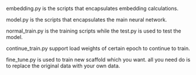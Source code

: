 embedding.py is the scripts that encapsulates embedding calculations.  

model.py is the scripts that encapsulates the main neural network.  

normal_train.py is the training scripts while the test.py is used to test the model.  

continue_train.py support load weights of certain epoch to continue to train.  

fine_tune.py is used to train new scaffold which you want. all you need do is to replace the original data with your own data.
